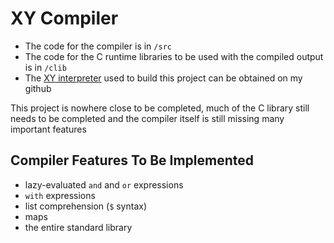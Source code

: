 XY Compiler
============================

* The code for the compiler is in `/src`
* The code for the C runtime libraries to be used with the compiled output is in `/clib`
* The [XY interpreter](https://github.com/iitalics/XY-lang) used to build this project can be obtained on my github

This project is nowhere close to be completed, much of the C library still needs to be completed
and the compiler itself is still missing many important features

Compiler Features To Be Implemented
----------------
* lazy-evaluated `and` and `or` expressions
* `with` expressions
* list comprehension (`$` syntax)
* maps
* the entire standard library